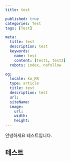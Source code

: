 ```yaml
---
title: test

published: true
categories: Test
tags: [Test]

meta:
  title: test
  description: test
  keywords:
    name: test
    content: [test1, test2]
  robots: index, nofollow

og:
  locale: ko_KR
  type: article
  title: test
  description: test
  url:
  siteName:
  image:
    url:
    width:
    height:
---
```


안녕하세요 테스트입니다.

## 테스트
